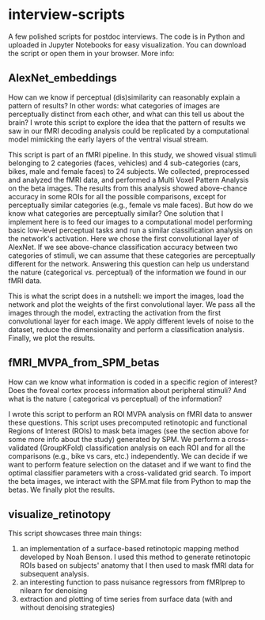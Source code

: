 # interview-scripts

A few polished scripts for postdoc interviews. The code is in Python and uploaded in Jupyter Notebooks for easy visualization. You can download the script or open them in your browser. More info:

## AlexNet_embeddings
How can we know if perceptual (dis)similarity can reasonably explain a pattern of results? In other words: what categories of images are perceptually distinct from each other, and what can this tell us about the brain? I wrote this script to explore the idea that the pattern of results we saw in our fMRI decoding analysis could be replicated by a computational model mimicking the early layers of the ventral visual stream.

This script is part of an fMRI pipeline. In this study, we showed visual stimuli belonging to 2 categories (faces, vehicles) and 4 sub-categories (cars, bikes, male and female faces) to 24 subjects. We collected, preprocessed and analyzed the fMRI data, and performed a Multi Voxel Pattern Analysis on the beta images. The results from this analysis showed above-chance accuracy in some ROIs for all the possible comparisons, except for perceptually similar categories (e.g., female vs male faces). But how do we know what categories are perceptually similar? One solution that I implement here is to feed our images to a computational model performing basic low-level perceptual tasks and run a similar classification analysis on the network's activation. Here we chose the first convolutional layer of AlexNet. If we see above-chance classification accuracy between two categories of stimuli, we can assume that these categories are perceptually different for the network. Answering this question can help us understand the nature (categorical vs. perceptual) of the information we found in our fMRI data.

This is what the script does in a nutshell: we import the images, load the network and plot the weights of the first convolutional layer. We pass all the images through the model, extracting the activation from the first convolutional layer for each image. We apply different levels of noise to the dataset, reduce the dimensionality and perform a classification analysis. Finally, we plot the results.

## fMRI_MVPA_from_SPM_betas
How can we know what information is coded in a specific region of interest? Does the foveal cortex process information about peripheral stimuli? And what is the nature ( categorical vs perceptual) of the information? 

I wrote this script to perform an ROI MVPA analysis on fMRI data to answer these questions. This script uses precomputed retinotopic and functional Regions of Interest (ROIs) to mask beta images (see the section above for some more info about the study) generated by SPM. We perform a cross-validated (GroupKFold) classification analysis on each ROI and for all the comparisons (e.g., bike vs cars, etc.) independently. We can decide if we want to perform feature selection on the dataset and if we want to find the optimal classifier parameters with a cross-validated grid search. To import the beta images, we interact with the SPM.mat file from Python to map the betas. We finally plot the results.

## visualize_retinotopy
This script showcases three main things: 
  1. an implementation of a surface-based retinotopic mapping method developed by Noah Benson. I used this method to generate retinotopic ROIs based on subjects' anatomy that I then used to mask fMRI data for subsequent analysis. 
  2. an interesting function to pass nuisance regressors from fMRIprep to nilearn for denoising 
  3. extraction and plotting of time series from surface data (with and without denoising strategies)
